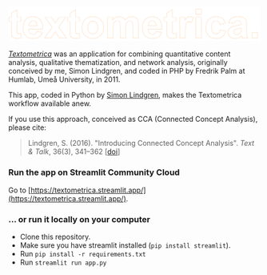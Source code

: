 ![textometrica](logo.png)

[*Textometrica*](https://web.archive.org/web/20120201063603/http://textometrica.humlab.umu.se/) was an application for combining quantitative content analysis, qualitative thematization, and network analysis, originally conceived by me, Simon Lindgren, and coded in PHP by Fredrik Palm at Humlab, Umeå University, in 2011.

This app, coded in Python by [Simon Lindgren](https://github.com/simonlindgren), makes the Textometrica workflow available anew. 

If you use this approach, conceived as CCA (Connected Concept Analysis), please cite:

> Lindgren, S. (2016). \"Introducing Connected Concept Analysis\". *Text & Talk*, 36(3), 341–362 [[doi](https://doi.org/10.1515/text-2016-0016)]


### Run the app on Streamlit Community Cloud

Go to [https://textometrica.streamlit.app/](https://textometrica.streamlit.app/).


### ... or run it locally on your computer

- Clone this repository.
- Make sure you have streamlit installed (`pip install streamlit`).
- Run `pip install -r requirements.txt`
- Run `streamlit run app.py`



